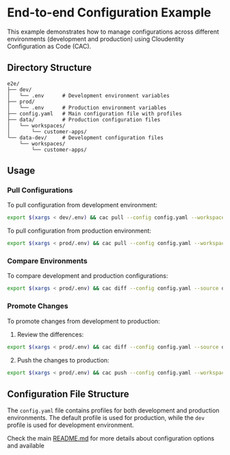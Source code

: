 # End-to-end Configuration Example

This example demonstrates how to manage configurations across different environments (development and production) using Cloudentity Configuration as Code (CAC).

## Directory Structure

```
e2e/
├── dev/
│   └── .env      # Development environment variables
├── prod/
│   └── .env      # Production environment variables 
├── config.yaml   # Main configuration file with profiles
├── data/         # Production configuration files
│   └── workspaces/
│       └── customer-apps/
└── data-dev/     # Development configuration files
    └── workspaces/
        └── customer-apps/
```

## Usage

### Pull Configurations

To pull configuration from development environment:

```bash
export $(xargs < dev/.env) && cac pull --config config.yaml --workspace customer-apps --profile dev
```

To pull configuration from production environment:

```bash
export $(xargs < prod/.env) && cac pull --config config.yaml --workspace customer-apps
```

### Compare Environments

To compare development and production configurations:

```bash
export $(xargs < prod/.env) && cac diff --config config.yaml --source dev --target prod --workspace customer-apps
```

### Promote Changes

To promote changes from development to production:

1. Review the differences:
```bash
export $(xargs < prod/.env) && cac diff --config config.yaml --source dev --target prod --workspace customer-apps
```

2. Push the changes to production:
```bash
export $(xargs < prod/.env) && cac push --config config.yaml --workspace customer-apps --method patch
```

## Configuration File Structure

The `config.yaml` file contains profiles for both development and production environments. The default profile is used for production, while the `dev` profile is used for development environment.

Check the main [README.md](../../README.md) for more details about configuration options and available